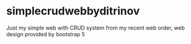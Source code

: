 # simplecrudwebbyditrinov
Just my simple web with CRUD system from my recent web order, web design provided by bootstrap 5
